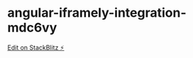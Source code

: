 # angular-iframely-integration-mdc6vy

[Edit on StackBlitz ⚡️](https://stackblitz.com/edit/angular-iframely-integration-mdc6vy)